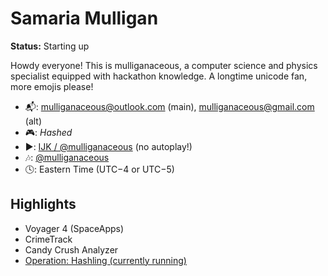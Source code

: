 # Samaria Mulligan

__Status:__ Starting up

Howdy everyone! This is mulliganaceous, a computer science and physics specialist equipped with hackathon knowledge. A longtime unicode fan, more emojis please!

* 📬: mulliganaceous@outlook.com (main), mulliganaceous@gmail.com (alt)
* 🎮: _Hashed_
* ▶️: [ĲK / @mulliganaceous](https://www.youtube.com/channel/UCTvldASp9SvbsJsaUx4p2yA) (no autoplay!)
* 🎶: [@mulliganaceous](https://www.tiktok.com/@mulliganaceous)
* 🕓: Eastern Time (UTC−4 or UTC−5)

## Highlights

* Voyager 4 (SpaceApps)
* CrimeTrack
* Candy Crush Analyzer
* [Operation: Hashling (currently running)](https://www.youtube.com/watch?v=SdJTK-k7FcM)
